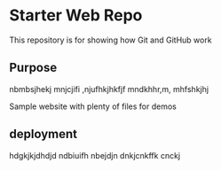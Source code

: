 # Starter Web Repo

This repository is for showing how Git and GitHub work

## Purpose
nbmbsjhekj mnjcjifi ,njufhkjhkfjf mndkhhr,m, mhfshkjhj

Sample website with plenty of files for demos
## deployment
hdgkjkjdhdjd ndbiuifh nbejdjn dnkjcnkffk cnckj